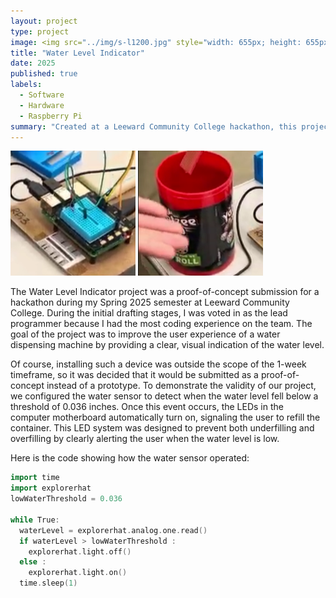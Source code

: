 ```yaml
---
layout: project
type: project
image: <img src="../img/s-l1200.jpg" style="width: 655px; height: 655px;" alt="Water Level Indicator Image" />
title: "Water Level Indicator"
date: 2025
published: true
labels:
  - Software
  - Hardware
  - Raspberry Pi
summary: "Created at a Leeward Community College hackathon, this project aims to improve the user experience of a water dispensing machine. "
---
```


<div class="text-center p-4">
  <img width="200px" src="../img/Screenshot 2025-09-03 165311.png" class="img-thumbnail" >
  <img width="200px" src="../img/Screenshot 2025-09-03 165347.png" class="img-thumbnail" >
</div>

The Water Level Indicator project was a proof-of-concept submission for a hackathon during my Spring 2025 semester at Leeward Community College. During the initial drafting stages, I was voted in as the lead programmer because I had the most coding experience on the team. The goal of the project was to improve the user experience of a water dispensing machine by providing a clear, visual indication of the water level. 

Of course, installing such a device was outside the scope of the 1-week timeframe, so it was decided that it would be submitted as a proof-of-concept instead of a prototype. To demonstrate the validity of our project, we configured the water sensor to detect when the water level fell below a threshold of 0.036 inches. Once this event occurs, the LEDs in the computer motherboard automatically turn on, signaling the user to refill the container. This LED system was designed to prevent both underfilling and overfilling by clearly alerting the user when the water level is low.

Here is the code showing how the water sensor operated:

```cpp
import time
import explorerhat 
lowWaterThreshold = 0.036

while True:
  waterLevel = explorerhat.analog.one.read()
  if waterLevel > lowWaterThreshold :
    explorerhat.light.off()
  else :
    explorerhat.light.on()
  time.sleep(1)

```
